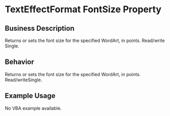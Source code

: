 # TextEffectFormat FontSize Property

## Business Description
Returns or sets the font size for the specified WordArt, in points. Read/write Single.

## Behavior
Returns or sets the font size for the specified WordArt, in points. Read/writeSingle.

## Example Usage
No VBA example available.